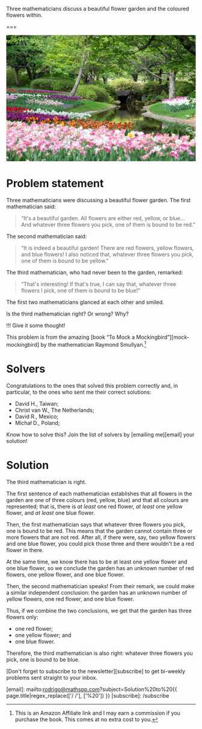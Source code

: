 Three mathematicians discuss a beautiful flower garden and the coloured flowers within.

===


![](thumbnail.png "Photo by Norikio Yamamoto on Unsplash.")


# Problem statement

Three mathematicians were discussing a beautiful flower garden.
The first mathematician said:

 > “It's a beautiful garden.
 > All flowers are either red, yellow, or blue...
 > And whatever three flowers you pick, one of them is bound to be red.”

The second mathematician said:

 > “It is indeed a beautiful garden!
 > There are red flowers, yellow flowers, and blue flowers!
 > I also noticed that, whatever three flowers you pick, one of them is bound to be yellow.”

The third mathematician, who had never been to the garden, remarked:

 > “That's interesting!
 > If that's true, I can say that, whatever three flowers I pick, one of them is bound to be blue!”

The first two mathematicians glanced at each other and smiled.

Is the third mathematician right? Or wrong? Why?

!!! Give it some thought!

This problem is from the amazing [book “To Mock a Mockingbird”][mock-mockingbird] by the mathematician Raymond Smullyan.[^1]


# Solvers

Congratulations to the ones that solved this problem correctly and, in particular, to the ones
who sent me their correct solutions:

 - David H., Taiwan;
 - Christ van W., The Netherlands;
 - David R., Mexico;
 - Michał D., Poland;

Know how to solve this?
Join the list of solvers by [emailing me][email] your solution!


# Solution

The third mathematician is right.

The first sentence of each mathematician establishes that all flowers in the garden are one of three colours (red, yellow, blue) and that all colours are represented; that is, there is _at least_ one red flower, _at least_ one yellow flower, and _at least_ one blue flower.

Then, the first mathematician says that whatever three flowers you pick, one is bound to be red.
This means that the garden cannot contain three or more flowers that are not red.
After all, if there were, say, two yellow flowers and one blue flower,
you could pick those three and there wouldn't be a red flower in there.

At the same time, we know there has to be at least one yellow flower and one blue flower,
so we conclude the garden has an unknown number of red flowers, one yellow flower, and one blue flower.

Then, the second mathematician speaks!
From their remark, we could make a similar independent conclusion:
the garden has an unknown number of yellow flowers, one red flower, and one blue flower.

Thus, if we combine the two conclusions,
we get that the garden has three flowers only:

 - one red flower;
 - one yellow flower; and
 - one blue flower.

Therefore, the third mathematician is also right:
whatever three flowers you pick, one is bound to be blue.

[^1]: This is an Amazon Affiliate link and I may earn a commission if you purchase the book. This comes at no extra cost to you.

[mock-mockingbird-amazon]: https://amzn.to/3zzViS2

[Don't forget to subscribe to the newsletter][subscribe] to get bi-weekly
problems sent straight to your inbox.

[email]: mailto:rodrigo@mathspp.com?subject=Solution%20to%20{{ page.title|regex_replace(['/ /'], ['%20']) }}
[subscribe]: /subscribe

